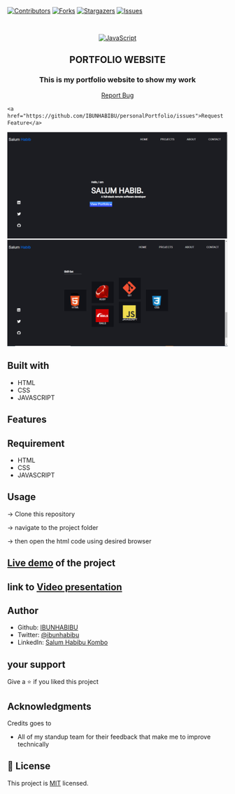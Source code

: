 
[![Contributors][contributors-shield]][contributors-url]
[![Forks][forks-shield]][forks-url]
[![Stargazers][stars-shield]][stars-url]
[![Issues][issues-shield]][issues-url]

<br />

<p align="center">
  <a href="git@github.com:IBUNHABIBU/personalPortfolio.git">
    <p align="center"> <img src="https://avatars.githubusercontent.com/u/14271563?s=400&u=713c880de0ab8f8169be51e687f365a996d5b486&v=4" alt="JavaScript" width="100" height="100"> </p>
  </a>

  <h2 align="center">PORTFOLIO WEBSITE</h2>
  <h3 align="center">This is my portfolio website to show my work</h3>


  <p align="center">
    <a href="https://github.com/IBUNHABIBU/personalPortfolio/issues">Report Bug</a>
    
    <a href="https://github.com/IBUNHABIBU/personalPortfolio/issues">Request Feature</a>
  </p>
</p>



![screenshot](https://github.com/IBUNHABIBU/personalPortfolio/blob/feature/images/portfolio.PNG)
![screenshot](https://github.com/IBUNHABIBU/personalPortfolio/blob/feature/images/icons.PNG)

## Built with
* HTML
* CSS
* JAVASCRIPT

## Features 
  
  
## Requirement 
* HTML
* CSS
* JAVASCRIPT

## Usage
-> Clone this repository 

-> navigate to the project folder

-> then open the html code using desired browser 
 

## [Live demo](https://salum-habib-kombo.netlify.app/ "Of the project") of the project

## link to  [Video presentation](https://#"Loom")


## Author
* Github: [IBUNHABIBU](https://github.com/IBUNHABIBU)
* Twitter: [@ibunhabibu](https://twitter.com/Ibunhabibu)
* LinkedIn: [Salum Habibu Kombo](https://www.linkedin.com/in/salum-habibu/)

## your support 
Give a :star: if you liked this project 
## Acknowledgments
Credits goes to

- All of my standup team for their feedback that make me to improve technically
## 📝 License
This project is [MIT](LICENCE) licensed.

<!-- MARKDOWN LINKS & IMAGES -->
<!-- https://www.markdownguide.org/basic-syntax/#reference-style-links -->
[contributors-shield]: https://img.shields.io/github/contributors/IBUNHABIBU/personalPortfolio.svg?style=flat-square
[contributors-url]: https://github.com/IBUNHABIBU/personalPortfolio/graphs/contributors
[forks-shield]: https://img.shields.io/github/forks/IBUNHABIBU/personalPortfolio.svg?style=flat-square
[forks-url]: https://github.com/IBUNHABIBU/personalPortfolio/network/members
[stars-shield]: https://img.shields.io/github/stars/IBUNHABIBU/personalPortfolio.svg?style=flat-square
[stars-url]: https://github.com/IBUNHABIBU/personalPortfolio/stargazers
[issues-shield]: https://img.shields.io/github/issues/IBUNHABIBU/personalPortfolio.svg?style=flat-square
[issues-url]: https://github.com/IBUNHABIBU/personalPortfolio/issues
